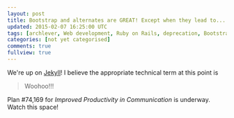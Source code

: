 ```yaml
---           
layout: post
title: Bootstrap and alternates are GREAT! Except when they lead to...
updated: 2015-02-07 16:25:00 UTC
tags: [archlever, Web development, Ruby on Rails, deprecation, Bootstrap, blogging, markup, rails, blog, Ruby, HTML]
categories: [not yet categorised]
comments: true
fullview: true
---
```


We're up on [Jekyll](http://jekyllrb.com/)! I believe the appropriate technical term at this point is

> Woohoo!!!

Plan #74,169 for *Improved Productivity in Communication* is underway. Watch this space!
